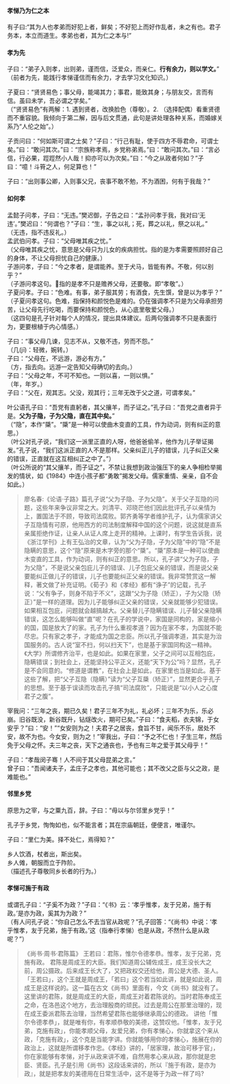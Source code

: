 
#### 孝悌乃为仁之本

有子曰:“其为人也孝弟而好犯上者，鲜矣；不好犯上而好作乱者，未之有也。君子务本，本立而道生。孝弟也者，其为仁之本与!”

#### 孝为先

子曰：“弟子入则孝，出则弟，谨而信，泛爱众，而亲仁。**行有余力，则以学文。**”   
（前者为先，能践行孝悌谨信而有余力，才去学习文化知识。）

子夏曰：“贤贤易色；事父母，能竭其力；事君，能致其身；与朋友交，言而有信。虽曰未学，吾必谓之学矣。”    
（“贤贤易色”有两解：1. 遇到贤者，改换脸色（尊敬）。2. （选择配偶）看重贤德而不重容貌。我倾向于第二解，因与后文贯通，此句是讲处理各种关系，而婚嫁关系乃“人伦之始”。）

子贡问曰：“何如斯可谓之士矣？”子曰：“行己有耻，使于四方不辱君命，可谓士矣。”曰：“敢问其次。”曰：“宗族称孝焉，乡党称弟焉。”曰：“敢问其次。”曰：“言必信，行必果，踁踁然小人哉！抑亦可以为次矣。”曰：“今之从政者何如？”子曰：“噫！斗筲之人，何足算也！”

子曰：“出则事公卿，入则事父兄，丧事不敢不勉，不为酒困，何有于我哉？”

#### 如何孝

孟懿子问孝，子曰：“无违。”樊迟御，子告之曰：“孟孙问孝于我，我对曰‘无违’。”樊迟曰：“何谓也？”子曰：“生，事之以礼；死，葬之以礼，祭之以礼。”  
（无违，指不违反礼。）   
孟武伯问孝。子曰：“父母唯其疾之忧。”     
（父母唯其疾之忧，意思是父母只为儿女的疾病担忧。指的是为孝需要照顾好自己的身体，不让父母担忧自己的健康。）   
子游问孝，子曰：“今之孝者，是谓能养。至于犬马，皆能有养。不敬，何以别乎？”    
（子游问孝这句。指的是孝不只是赡养父母，还要敬。即“孝敬”。）   
子夏问孝。子曰：“色难。有事，弟子服其劳；有酒食，先生馔，曾是以为孝乎？”   
（子夏问孝这句。色难，指保持和颜悦色是难的。仍在强调孝不只是为父母承担劳苦，让父母先行吃喝，而要保持和颜悦色，从心底里敬爱父母。）    
（这四句是孔子针对每个人的情况，提出具体建议。后两句强调孝不只是表面行为，更要根植于内心情感。）    

子曰：“事父母几谏，见志不从，又敬不违，劳而不怨。”   
（几(jī)：轻微，婉转。）    
子曰：“父母在，不远游，游必有方。”   
（方，指去向。远游一定告知父母确切的去向。）    
子曰：“父母之年，不可不知也。一则以喜，一则以惧。”   
（年，年岁。）   
子曰：“父在，观其志。父没，观其行；三年无改于父之道，可谓孝矣。”    

叶公语孔子曰：“吾党有直躬者，其父攘羊，而子证之。”孔子曰：“吾党之直者异于是。**父为子隐，子为父隐，直在其中矣。**”   
（“隐”，本作“檃”。“檃”是一种可以使曲木变直的工具，作为动词，则有纠正的意思。）   
（叶公对孔子说，“我们这一派里正直的人呀，他爸爸偷羊，他作为儿子举证揭发。”孔子说，“我们这派正直的人不是那样。父亲纠正儿子的错误，儿子纠正父亲的错误，正直就在这互相纠正之中了。”）   
（叶公所说的“其父攘羊，而子证之”，不禁让我想到政治强压下的亲人争相检举揭发的情状，如《1984》中连小孩子都“勇敢”揭发父母。儒家重情、亲亲，自不会如此。）  
> 廖名春:《论语·子路》篇孔子说“父为子隐、子为父隐”。关于父子互隐的问题，这些年来争议非常之大。刘清平、邓晓芒他们因此批评孔子以亲情为上，置国法于不顾，导致司法腐败。郭齐勇等学者维护孔子，认为儒家讲父子互隐情有可原，他用西方的司法制度解释中国的这个问题，说这就是直系亲属拒绝作证，让亲人从证人席上走开的精神。上课时，有学生告诉我，说《浙江学刊》上有王弘治的文章，认为“父为子隐，子为父隐”中的“隐”不是隐瞒的意思，这个“隐”原来是木字旁的那个“檃”。“檃”原本是一种可以使曲木变直的工具，作为动词，则有纠正的意思。所以，孔子讲“父为子隐，子为父隐”，不是说父亲包庇儿子的错误、儿子包庇父亲的错误，而是说父亲要能纠正做儿子的错误，儿子也要能纠正父亲的错误。我非常赞赏这一解释，著文做了补充证明。《荀子》和《孝经》都有“诤子”的记载，孔子说：“父有争子，则身不陷于不义”，这跟“父为子隐（矫正），子为父隐（矫正）”是一样的道理。因为儿子能够纠正父亲的错误，父亲就能够少犯错误。如果相互包庇，问题就会越搞越大。父亲替儿子隐瞒错误、儿子替父亲隐瞒错误，这怎么能够叫做“直”呢？在孔子的学说中，家国是同构的，家是缩小的国，国是放大了的家。孔子为什么重视孝道？因为在家不孝，为国就不能尽忠。只有家之孝子，才能成为国之忠臣。所以孔子强调孝道，其实是为治国服务的。古人说“室不扫，何以扫天下”，也是基于家国同构这一精神。《大学》所谓修齐治平，也是如此。如果在家里，父子之间可以互相包庇，隐瞒错误；到社会上，还能坚持公平正义，还能“天下为公”吗？显然，孔子是不会同意的。“修道是谓教”，在社会上是如此，在家里也当是如此。基于这些了解，把“父子互隐（隐瞒）”读为“父子互檃（矫正）”，显然更合乎孔子的思想。至于基于误读而攻击孔子搞“司法腐败”，只能说是“以小人之心度君子之腹”。

宰我问：“三年之丧，期已久矣！君子三年不为礼，礼必坏；三年不为乐，乐必崩。旧谷既没，新谷既升，钻燧改火，期可已矣。”子曰：“食夫稻，衣夫锦，于女安乎？”曰：“安！”“女安则为之！夫君子之居丧，食旨不甘，闻乐不乐，居处不安，故不为也。今女安，则为之！”宰我出，子曰：“予之不仁也！子生三年，然后免于父母之怀。夫三年之丧，天下之通丧也，予也有三年之爱于其父母乎！”

子曰：“孝哉闵子骞！人不间于其父母昆弟之言。”    
曾子曰：“吾闻诸夫子，孟庄子之孝也，其他可能也；其不改父之臣与父之政，是难能也。”

#### 邻里乡党

原思为之宰，与之粟九百，辞。子曰：“毋以与尔邻里乡党乎！”

孔子于乡党，恂恂如也，似不能言者；其在宗庙朝廷，便便言，唯谨尔。

子曰：“里仁为美。择不处仁，焉得知？”

乡人饮酒，杖者出，斯出矣。  
乡人傩，朝服而立于阼阶。   
（描述孔子尊敬同乡长者的行为。）

#### 孝悌可施于有政

或谓孔子曰：“子奚不为政？”子曰：“《书》云：‘孝乎惟孝，友于兄弟，施于有政。’是亦为政，奚其为为政？”   
（有人问孔子说：“你自己怎么不去当官从政呢？”孔子回答：“《尚书》中说：‘孝乎惟孝，友于兄弟，施于有政。’这（指奉行孝悌）也是从政，不然什么是从政呢？”）
> 《尚书·周书·君陈篇》
> 王若曰：君陈，惟尔令德孝恭。惟孝，友于兄弟，克施有政。
> 君陈是周成王的大臣。我们知道周公辅佐成王，成王没长大之前，周公摄政。后来成王长大了，又把政权交还给他，周公是大德、圣人。「王若曰」，这个王就是周成王，「若曰」这个若当如此讲，就是如此说，周成王是这样说的。这一篇在古文《尚书》里面有，今文《尚书》就没有了。这里讲的君陈，就是周成王的大臣，周成王对着君陈说的。当时君陈奉成王之命，在洛邑这个地方，去治理殷商的顽民。过去是周公在那里治理的，现在成王委派君陈去治理，当然希望君陈也能够继承周公的德政。
> 讲他「惟尔令德孝恭」，就是唯有你，有孝顺恭敬的美德，这赞叹他。「惟孝，友于兄弟，克施有政」，你能孝顺父母，友爱兄弟，你有孝悌心，你就拿这个来从政，「克施有政」，这个克是当能字讲。你就能够用你的孝悌心，施展在你的政治上，这就是所谓移孝作忠。《孝经》讲的，「居家理，故治可移于官」，你在家能够有孝悌，对于从政来讲不难，自然用孝心来从政，那你就是忠臣、贤臣。孔子是引用《尚书》这段话来讲的，所以『施于有政，是亦为政』，就是把孝友的美德用在日常生活中，这不是等于为政一样了吗?
